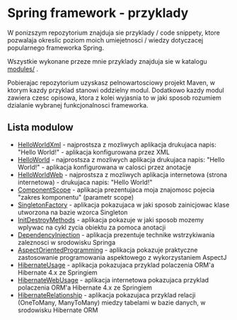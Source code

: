 Spring framework - przyklady
============================

W ponizszym repozytorium znajduja sie przyklady / code snippety, ktore pozwalaja okreslic poziom moich umiejetnosci / wiedzy dotyczacej 
popularnego frameworka Spring.

Wszystkie wykonane przeze mnie przyklady znajduja sie w katalogu [modules/](modules/) . 

Pobierajac repozytorium uzyskasz pelnowartosciowy projekt Maven, w ktorym kazdy przyklad stanowi oddzielny modul. Dodatkowo kazdy modul zawiera 
czesc opisowa, ktora z kolei wyjasnia to w jaki sposob rozumiem dzialanie wybranej funkcjonalnosci frameworka.



Lista modulow
-------------

 * [HelloWorldXml](modules/HelloWorldXml/) - najprostsza z mozliwych aplikacja drukujaca napis: "Hello World!" - aplikacja konfigurowana przez XML
 * [HelloWorld](modules/HelloWorld/) - najprostsza z mozliwych aplikacja drukujaca napis: "Hello World!" - aplikacja konfigurowana w calosci przez anotacje
 * [HelloWorldWeb](modules/HelloWorldWeb/) - najprostsza z mozliwych aplikacja internetowa (strona internetowa) - drukujaca napis: "Hello World!"
 * [ComponentScope](modules/ComponentScope/) - aplikacja prezentujaca moja znajomosc pojecia "zakres komponentu" (parametr scope)
 * [SingletonFactory](modules/SingletonFactory/) - aplikacja pokazujaca w jaki sposob zainicjowac klase utworzona na bazie wzorca Singleton
 * [InitDestroyMethods](modules/InitDestroyMethods/) - aplikacja pokazuje w jaki sposob mozemy wplywac na cykl zycia obiektu za pomoca anotacji
 * [DependencyInjection](modules/DependencyInjection/) - aplikacja prezentuje technike wstrzykiwania zaleznosci w srodowisku Springa
 * [AspectOrientedProgramming](modules/AspectOrientedProgramming/) - aplikacja pokazuje praktyczne zastosowanie programowania aspektowego z wykorzystaniem AspectJ
 * [HibernateUsage](modules/HibernateUsage) - aplikacja pokazujaca przyklad polaczenia ORM'a Hibernate 4.x ze Springiem
 * [HibernateWebUsage](modules/HibernateWebUsage) - aplikacja internetowa pokazujaca przyklad polaczenia ORM'a Hibernate 4.x ze Springiem
 * [HibernateRelationship](modules/HibernateRelationship) - aplikacja pokazujaca przyklad relacji (OneToMany, ManyToMany) miedzy tabelami w bazie danych, w srodowisku Hibernate ORM